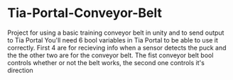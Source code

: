 # Tia-Portal-Conveyor-Belt
Project for using a basic training conveyor belt in unity and to send output to Tia Portal
You'll need 6 bool variables in Tia Portal to be able to use it correctly.
First 4 are for recieving info when a sensor detects the puck and the the other two are for the conveyor belt.
The fist conveyor belt bool controls whether or not the belt works, the second one controls it's direction
